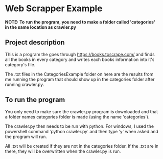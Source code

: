 # Web Scrapper Example
**NOTE: To run the program, you need to make a folder called 'categories' in the same location as crawler.py**

## Project description
This is a program the goes through https://books.toscrape.com/ and finds all the books in every category and writes each books information into it's category's file.

The .txt files in the CategoriesExample folder on here are the results from me running the program that should show up in the categories folder after running crawler.py.

## To run the program
You only need to make sure the crawler.py program is downloaded and that a folder names categories folder is made (using the name 'categories').

The crawler.py then needs to be run with python. For windows, I used the powershell command 'python crawler.py' and then type 'y' when asked and the program will run.

All .txt will be created if they are not in the categories folder. If the .txt are in there, they will be overwritten when the crawler.py is run.
